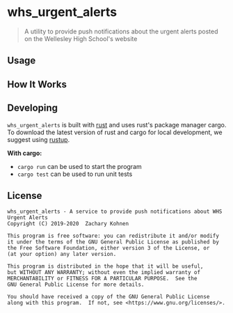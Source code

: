 # whs_urgent_alerts
> A utility to provide push notifications about the urgent alerts posted on the
Wellesley High School's website

## Usage

## How It Works

## Developing
`whs_urgent_alerts` is built with [rust](https://rust-lang.org) and uses rust's package
manager cargo. To download the latest version of rust and cargo for local development, we
suggest using [rustup](https://rustup.rs).

**With cargo:**
- `cargo run` can be used to start the program
- `cargo test` can be used to run unit tests

## License
    whs_urgent_alerts - A service to provide push notifications about WHS Urgent Alerts
    Copyright (C) 2019-2020  Zachary Kohnen

    This program is free software: you can redistribute it and/or modify
    it under the terms of the GNU General Public License as published by
    the Free Software Foundation, either version 3 of the License, or
    (at your option) any later version.

    This program is distributed in the hope that it will be useful,
    but WITHOUT ANY WARRANTY; without even the implied warranty of
    MERCHANTABILITY or FITNESS FOR A PARTICULAR PURPOSE.  See the
    GNU General Public License for more details.

    You should have received a copy of the GNU General Public License
    along with this program.  If not, see <https://www.gnu.org/licenses/>.